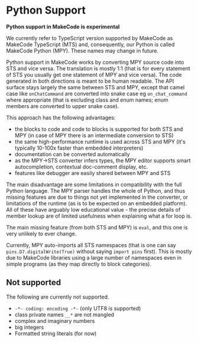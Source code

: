 # Python Support

**Python support in MakeCode is experimental**

We currently refer to TypeScript version supported by MakeCode as MakeCode TypeScript (MTS)
and, consequently, our Python is called MakeCode Python (MPY).
These names may change in future.

Python support in MakeCode works by converting MPY source code into STS and vice versa.
The translation is mostly 1:1 (that is for every statement of STS you usually get
one statement of MPY and vice versa).
The code generated in both directions is meant to be human readable.
The API surface stays largely the same between STS and MPY, except that camel case
like `onChatCommand` are converted into snake case eg `on_chat_command` where
appropriate (that is excluding class and enum names; enum members are converted
to upper snake case).

This approach has the following advantages:
* the blocks to code and code to blocks is supported for both STS and MPY
  (in case of MPY there is an intermediate conversion to STS)
* the same high-performance runtime is used across STS and MPY
  (it's typically 10-100x faster than embedded interpreters)
* documentation can be converted automatically
* as the MPY->STS converter infers types, the MPY editor supports
  smart autocompletion, contextual doc-comment display, etc.
* features like debugger are easily shared between MPY and STS

The main disadvantage are some limitations in compatibility with the full Python language.
The MPY parser handles the whole of Python, and thus missing features
are due to things not yet implemented in the converter, or limitations
of the runtime (as is to be expected on an embedded platform).
All of these have arguably low educational value - the precise details of member
lookup are of limited usefulness when explaining what a for loop is.

The main missing feature (from both STS and MPY) is `eval`,
and this one is very unlikely to ever change.

Currently, MPY auto-imports all STS namespaces (that is one can say
`pins.D7.digitalWrite(True)` without saying `import pins` first).
This is mostly due to MakeCode libraries using a large number of namespaces
even in simple programs (as they map directly to block categories).


## Not supported

The following are currently not supported.

*  `-*- coding: encoding -*-` (only UTF8 is supported)
* class private names `__*` are not mangled
* complex and imaginary numbers
* big integers
* Formatted string literals (for now)
